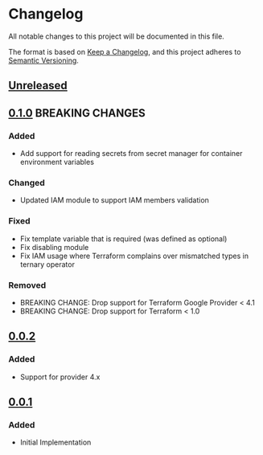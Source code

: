 # Changelog

All notable changes to this project will be documented in this file.

The format is based on [Keep a Changelog](https://keepachangelog.com/en/1.0.0/),
and this project adheres to [Semantic Versioning](https://semver.org/spec/v2.0.0.html).

## [Unreleased]

## [0.1.0] BREAKING CHANGES

### Added

- Add support for reading secrets from secret manager for container environment variables

### Changed

- Updated IAM module to support IAM members validation

### Fixed

- Fix template variable that is required (was defined as optional)
- Fix disabling module
- Fix IAM usage where Terraform complains over mismatched types in ternary operator

### Removed

- BREAKING CHANGE: Drop support for Terraform Google Provider < 4.1
- BREAKING CHANGE: Drop support for Terraform < 1.0

## [0.0.2]

### Added

- Support for provider 4.x

## [0.0.1]

### Added

- Initial Implementation

<!-- markdown-link-check-disable -->

[unreleased]: https://github.com/mineiros-io/terraform-google-cloud-run/compare/v0.1.0...HEAD
[0.1.0]: https://github.com/mineiros-io/terraform-google-cloud-run/compare/v0.0.2...v0.1.0
[0.0.2]: https://github.com/mineiros-io/terraform-google-cloud-run/compare/v0.0.1...v0.0.2
[0.0.1]: https://github.com/mineiros-io/terraform-google-cloud-run/releases/tag/v0.0.1

<!-- markdown-link-check-disabled -->
